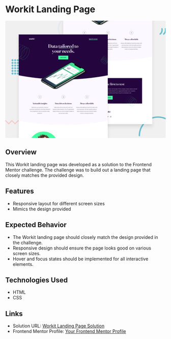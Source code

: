 # Workit Landing Page

![Design preview for the Workit landing page coding challenge](./preview.jpg)

## Overview

This Workit landing page was developed as a solution to the Frontend Mentor challenge. The challenge was to build out a landing page that closely matches the provided design.

## Features

- Responsive layout for different screen sizes
- Mimics the design provided

## Expected Behavior

- The Workit landing page should closely match the design provided in the challenge.
- Responsive design should ensure the page looks good on various screen sizes.
- Hover and focus states should be implemented for all interactive elements.

## Technologies Used

- HTML
- CSS

## Links

- Solution URL: [Workit Landing Page Solution](https://matbac85.github.io/workit-landing-page/)
- Frontend Mentor Profile: [Your Frontend Mentor Profile](https://www.frontendmentor.io/profile/matbac85)
